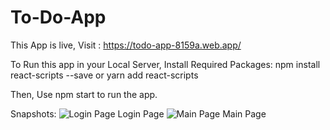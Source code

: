 # To-Do-App

This App is live, Visit : https://todo-app-8159a.web.app/

To Run this app in your Local Server,
Install Required Packages:
  npm install react-scripts --save
  or
  yarn add react-scripts

Then, Use npm start to run the app.

Snapshots:
![Login Page](https://user-images.githubusercontent.com/46864302/138583504-1dfa2600-c032-476d-b38f-6be50926331b.jpg)
Login Page
![Main Page](https://user-images.githubusercontent.com/46864302/138583508-2d9093eb-1725-4d08-a07d-496b5e7dcf10.jpg)
Main Page

